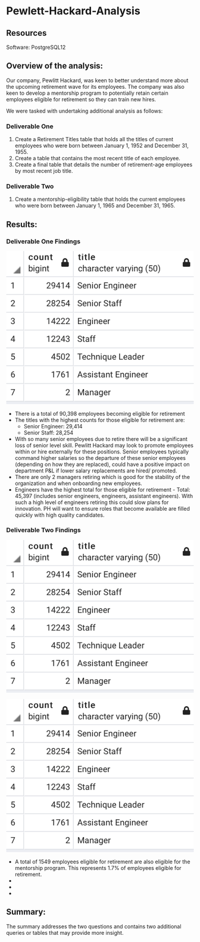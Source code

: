 # Pewlett-Hackard-Analysis

## Resources

Software: PostgreSQL12 

## Overview of the analysis:

Our company, Pewlitt Hackard, was keen to better understand more about the upcoming retirement wave for its employees.  The company was also keen to develop a mentorship program to potentially retain certain employees eligible for retirement so they can train new hires.  

We were tasked with undertaking additional analysis as follows:

### Deliverable One
1) Create a Retirement Titles table that holds all the titles of current employees who were born between January 1, 1952 and December 31, 1955.
2) Create a table that contains the most recent title of each employee. 
3) Create a final table that details the number of retirement-age employees by most recent job title.

### Deliverable Two
1) Create a mentorship-eligibility table that holds the current employees who were born between January 1, 1965 and December 31, 1965.

## Results:

### Deliverable One Findings

![Count_by_title_to_retire](https://github.com/PatriciaCB1/Pewlett-Hackard-Analysis/blob/main/Count_by_title.png)
- There is a total of 90,398 employees becoming eligible for retirement
- The titles with the highest counts for those eligible for retirement are: 
  - Senior Engineer: 29,414
  - Senior Staff: 28,254
- With so many senior employees due to retire there will be a significant loss of senior level skill.  Pewlitt Hackard may look to promote employees within or hire externally for these positions.  Senior employees typically command higher salaries so the departure of these senior employees (depending on how they are replaced), could have a positive impact on department P&L if lower salary replacements are hired/ promoted.
- There are only 2 managers retiring which is good for the stability of the organization and when onboarding new employees.
- Engineers have the highest total for those eligible for retirement - Total:  45,397 (includes senior engineers, engineers, assistant engineers).  With such a high level of engineers retiring this could slow plans for innovation. PH will want to ensure roles that become available are filled quickly with high quality candidates. 
### Deliverable Two Findings

![Mentorship_Eligibility_List](https://github.com/PatriciaCB1/Pewlett-Hackard-Analysis/blob/main/Count_by_title.png)

![Mentorship_Eligibility_By_Title](https://github.com/PatriciaCB1/Pewlett-Hackard-Analysis/blob/main/Count_by_title.png)
- A total of 1549 employees eligible for retirement are also eligible for the mentorship program.  This represents 1.7% of employees eligible for retirement.
- 
-
-

## Summary:

The summary addresses the two questions and contains two additional queries or tables that may provide more insight. 
